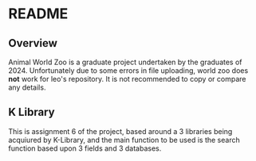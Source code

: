 # README

## Overview
Animal World Zoo is a graduate project undertaken by the graduates of 2024.
Unfortunately due to some errors in file uploading, world zoo does __not__ work for leo's repository. It is not recommended to copy or compare any details.

## K Library
This is assignment 6 of the project, based around a 3 libraries being acquiured by K-Library, and the main function to be used is the search function based upon 3 fields and 3 databases. 
